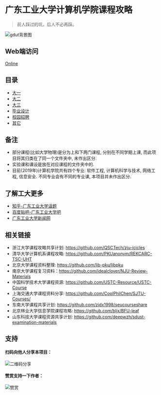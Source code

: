 # 广东工业大学计算机学院课程攻略

> 前人踩过的坑，后人不必再踩。

![gdut背景图](https://user-images.githubusercontent.com/31237954/66485906-2a9abf00-eadc-11e9-82eb-14da6867ad71.png)

## Web端访问
[Online](https://brenner8023.github.io/gdut-course)

## 目录
- [大一](https://github.com/brenner8023/gdut-course/tree/master/大一)
- [大二](https://github.com/brenner8023/gdut-course/tree/master/大二)
- [大三](https://github.com/brenner8023/gdut-course/tree/master/大三)
- [毕业设计](https://github.com/brenner8023/gdut-course/tree/master/毕业设计)
- [校园招聘](https://github.com/brenner8023/gdut-course/tree/master/校园招聘)
- [其它](https://github.com/brenner8023/gdut-course/tree/master/其它)

## 备注
- 部分课程(比如大学物理)是分为上和下两门课程, 分别在不同学期上课, 而此项目将其归类在了同一个文件夹中, 未作出区分.
- 实验课和课设是放在对应课程的文件夹中的.
- 目前(2019年)计算机学院共有四个专业: 软件工程, 计算机科学与技术, 网络工程, 信息安全. 不同专业会有不同的专业课, 本项目并未作出区分.

## 了解工大更多
- [知乎-广东工业大学话题](https://www.zhihu.com/topic/19604314/)
- [百度贴吧-广东工业大学吧](http://dq.tieba.com/f?kw=%E5%B9%BF%E4%B8%9C%E5%B7%A5%E4%B8%9A%E5%A4%A7%E5%AD%A6)
- [广东工业大学新闻网](http://gdutnews.gdut.edu.cn/)

## 相关链接
- 浙江大学课程攻略共享计划: https://github.com/QSCTech/zju-icicles
- 清华大学计算机系课程攻略: https://github.com/PKUanonym/REKCARC-TSC-UHT
- 北京大学课程资料整理: https://github.com/lib-pku/libpku
- 南京大学课程复习资料：https://github.com/idealclover/NJU-Review-Materials
- 中国科学技术大学课程资源: https://github.com/USTC-Resource/USTC-Course
- 上海交通大学课程资料分享: https://github.com/CoolPhilChen/SJTU-Courses/
- 东南大学课程共享计划: https://github.com/zjdx1998/seucourseshare
- 北京林业大学信息学院课程攻略: https://github.com/bljx/BFU-leaf
- 山东科技大学课程资源共享计划: https://github.com/deepwzh/sdust-examination-materials

## 支持
#### 扫码向他人分享本项目：
![二维码分享](https://user-images.githubusercontent.com/31237954/68087106-7a776680-fe8d-11e9-8403-89ab80666cc4.png)
#### 赞赏支持一下作者：
![赞赏](https://user-images.githubusercontent.com/31237954/63310855-d7ec2480-c32e-11e9-8fd2-9c8bc0b3a4ea.png)
